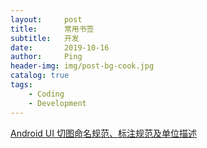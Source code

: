 ```yaml
---
layout:     post
title:      常用书签
subtitle:   开发
date:       2019-10-16
author:     Ping
header-img: img/post-bg-cook.jpg
catalog: true
tags:
    - Coding
    - Development
---
```



[Android UI 切图命名规范、标注规范及单位描述](https://blog.csdn.net/klxh2009/article/details/74938009)
